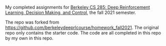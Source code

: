 My completed assignments for 
[Berkeley CS 285: Deep Reinforcement Learning, Decision Making, and Control](https://rail.eecs.berkeley.edu/deeprlcourse-fa21/), 
the fall 2021 semester.

The repo was forked from https://github.com/berkeleydeeprlcourse/homework_fall2021. 
The original repo only contains the starter code. The code are all completed 
in this repo by my own in this repo.
